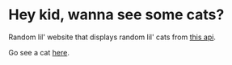 # Hey kid, wanna see some cats?

Random lil' website that displays random lil' cats from [this api](https://api.thecatapi.com/v1/images/search).

Go see a cat [here](https://scherzgefaess.github.io/voulez-vue-voir-un-chat/).